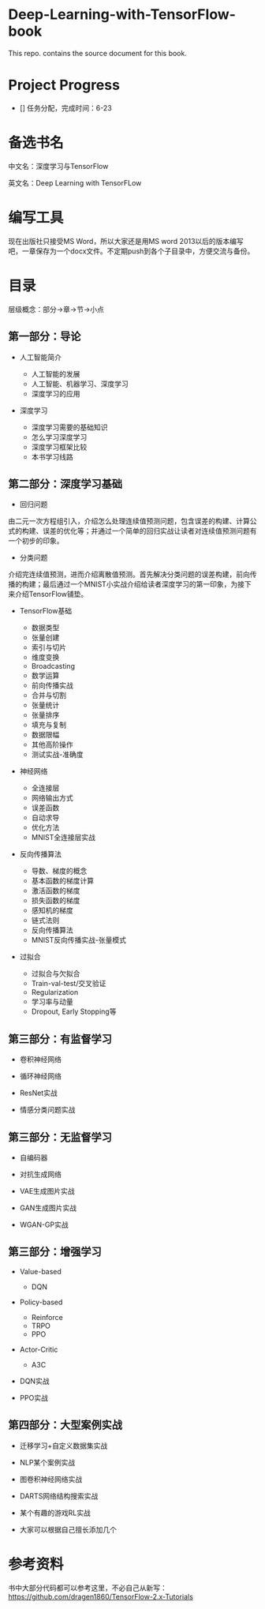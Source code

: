 # Deep-Learning-with-TensorFlow-book
This repo. contains the source document for this book. 

# Project Progress
- [] 任务分配，完成时间：6-23



# 备选书名

中文名：深度学习与TensorFlow 

英文名：Deep Learning with TensorFLow

# 编写工具
现在出版社只接受MS Word，所以大家还是用MS word 2013以后的版本编写吧，一章保存为一个docx文件。不定期push到各个子目录中，方便交流与备份。

# 目录

层级概念：部分->章->节->小点

## 第一部分：导论

* 人工智能简介
  * 人工智能的发展
  * 人工智能、机器学习、深度学习
  * 深度学习的应用
  
* 深度学习
  * 深度学习需要的基础知识
  * 怎么学习深度学习 
  * 深度学习框架比较
  * 本书学习线路

## 第二部分：深度学习基础

* 回归问题

由二元一次方程组引入，介绍怎么处理连续值预测问题，包含误差的构建、计算公式的构建、误差的优化等；并通过一个简单的回归实战让读者对连续值预测问题有一个初步的印象。

* 分类问题

介绍完连续值预测，进而介绍离散值预测。首先解决分类问题的误差构建，前向传播的构建；最后通过一个MNIST小实战介绍给读者深度学习的第一印象，为接下来介绍TensorFlow铺垫。

* TensorFlow基础
  * 数据类型
  * 张量创建
  * 索引与切片
  * 维度变换
  * Broadcasting
  * 数学运算
  * 前向传播实战
  * 合并与切割
  * 张量统计
  * 张量排序
  * 填充与复制
  * 数据限幅
  * 其他高阶操作
  * 测试实战-准确度

* 神经网络
  * 全连接层
  * 网络输出方式
  * 误差函数
  * 自动求导
  * 优化方法
  * MNIST全连接层实战

* 反向传播算法
  * 导数、梯度的概念
  * 基本函数的梯度计算
  * 激活函数的梯度
  * 损失函数的梯度
  * 感知机的梯度
  * 链式法则
  * 反向传播算法
  * MNIST反向传播实战-张量模式

* 过拟合
  * 过拟合与欠拟合
  * Train-val-test/交叉验证
  * Regularization
  * 学习率与动量
  * Dropout, Early Stopping等

## 第三部分：有监督学习

* 卷积神经网络

* 循环神经网络

* ResNet实战

* 情感分类问题实战

## 第三部分：无监督学习

* 自编码器

* 对抗生成网络

* VAE生成图片实战

* GAN生成图片实战

* WGAN-GP实战

## 第三部分：增强学习

* Value-based
  * DQN
* Policy-based
  * Reinforce
  * TRPO
  * PPO
* Actor-Critic
  * A3C

* DQN实战
* PPO实战



## 第四部分：大型案例实战



* 迁移学习+自定义数据集实战

* NLP某个案例实战

* 图卷积神经网络实战

* DARTS网络结构搜索实战

* 某个有趣的游戏RL实战

* 大家可以根据自己擅长添加几个


# 参考资料

书中大部分代码都可以参考这里，不必自己从新写： https://github.com/dragen1860/TensorFlow-2.x-Tutorials
